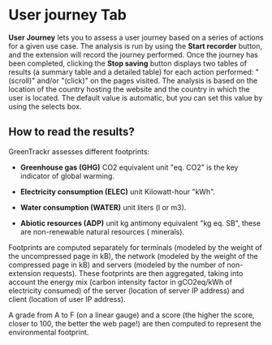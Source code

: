 # **User journey Tab** 

**User Journey** lets you to assess a user journey based on a series of actions for a given use case. The analysis is run by using the **Start recorder** button, and the extension will record the journey performed. Once the journey has been completed, clicking the **Stop saving** button displays two tables of results (a summary table and a detailed table) for each action performed: "(scroll)" and/or "(click)" on the pages visited. The analysis is based on the location of the country hosting the website and the country in which the user is located. The default value is automatic, but you can set this value by using the selects box. 

## How to read the results?

GreenTrackr assesses different footprints:

- **Greenhouse gas (GHG)** CO2 equivalent unit "eq. CO2" is the key indicator of global warming. 

- **Electricity consumption (ELEC)** unit Kilowatt-hour "kWh".

- **Water consumption (WATER)** unit liters (l or m3). 

- **Abiotic resources (ADP)** unit kg antimony equivalent "kg eq. SB", these are non-renewable natural resources ( minerals).  

Footprints are computed separately for terminals (modeled by the weight of the uncompressed page in kB), the network (modeled by the weight of the compressed page in kB) and servers (modeled by the number of non-extension requests). These footprints are then aggregated, taking into account the energy mix (carbon intensity factor in gCO2eq/kWh of electricity consumed) of the server (location of server IP address) and client (location of user IP address).

A grade from A to F (on a linear gauge) and a score (the higher the score, closer to 100, the better the web page!) are then computed to represent the environmental footprint.

